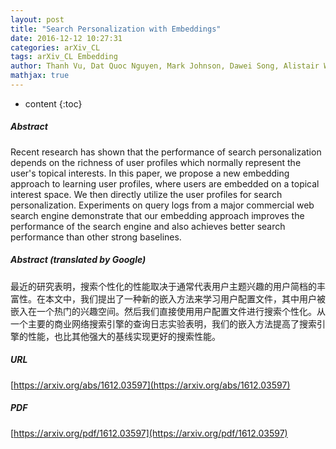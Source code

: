 ```yaml
---
layout: post
title: "Search Personalization with Embeddings"
date: 2016-12-12 10:27:31
categories: arXiv_CL
tags: arXiv_CL Embedding
author: Thanh Vu, Dat Quoc Nguyen, Mark Johnson, Dawei Song, Alistair Willis
mathjax: true
---
```


* content
{:toc}

##### Abstract
Recent research has shown that the performance of search personalization depends on the richness of user profiles which normally represent the user's topical interests. In this paper, we propose a new embedding approach to learning user profiles, where users are embedded on a topical interest space. We then directly utilize the user profiles for search personalization. Experiments on query logs from a major commercial web search engine demonstrate that our embedding approach improves the performance of the search engine and also achieves better search performance than other strong baselines.

##### Abstract (translated by Google)
最近的研究表明，搜索个性化的性能取决于通常代表用户主题兴趣的用户简档的丰富性。在本文中，我们提出了一种新的嵌入方法来学习用户配置文件，其中用户被嵌入在一个热门的兴趣空间。然后我们直接使用用户配置文件进行搜索个性化。从一个主要的商业网络搜索引擎的查询日志实验表明，我们的嵌入方法提高了搜索引擎的性能，也比其他强大的基线实现更好的搜索性能。

##### URL
[https://arxiv.org/abs/1612.03597](https://arxiv.org/abs/1612.03597)

##### PDF
[https://arxiv.org/pdf/1612.03597](https://arxiv.org/pdf/1612.03597)


